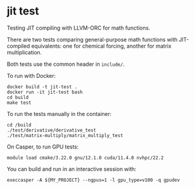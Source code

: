 jit test
========

Testing JIT compiling with LLVM-ORC for math functions.

There are two tests comparing general-purpose math functions
with JIT-compiled equivalents: one for chemical forcing, another
for matrix multiplication.

Both tests use the common header in `include/`.

To run with Docker:

```
docker build -t jit-test .
docker run -it jit-test bash
cd build
make test
```

To run the tests manually in the container:

```
cd /build
./test/derivative/derivative_test
./test/matrix-multiply/matrix_multiply_test
```

On Casper, to run GPU tests:
```
module load cmake/3.22.0 gnu/12.1.0 cuda/11.4.0 nvhpc/22.2
```

You can build and run in an interactive session with:
```
execcasper -A ${MY_PROJECT} --ngpus=1 -l gpu_type=v100 -q gpudev
```

